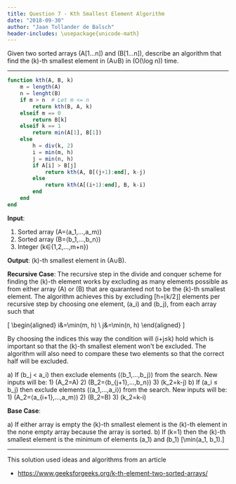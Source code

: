 ```yaml
---
title: Question 7 - Kth Smallest Element Algorithm
date: "2018-09-30"
author: "Jaan Tollander de Balsch"
header-includes: \usepackage{unicode-math}
---
```

Given two sorted arrays \(A[1…n]\) and \(B[1…n]\), describe an algorithm that find the \(k\)-th smallest element in \(A∪B\) in \(O(\log n)\) time.

---

```julia
function kth(A, B, k)
    m = length(A)
    n = lenght(B)
    if m > n  # Let m <= n
        return kth(B, A, k)
    elseif m == 0
        return B[k]
    elseif k == 1
        return min(A[1], B[1])
    else
        h = div(k, 2)
        i = min(m, h)
        j = min(n, h)
        if A[i] > B[j]
            return kth(A, B[(j+1):end], k-j)
        else
            return kth(A[(i+1):end], B, k-i)
        end
    end
end
```

**Input**:

1) Sorted array \(A=⟨a_1,…,a_m⟩\)
2) Sorted array \(B=⟨b_1,…,b_n⟩\)
3) Integer \(k∈\{1,2,…,m+n\}\)

**Output**: \(k\)-th smallest element in \(A⁠∪B\).

**Recursive Case**: The recursive step in the divide and conquer scheme for finding the \(k\)-th element works by excluding as many elements possible as from either array \(A\) or \(B\) that are quaranteed not to be the \(k\)-th smallest element. The algorithm achieves this by excluding \[h=⌊k/2⌋\] elements per recursive step by choosing one element, \(a_i\) and \(b_j\), from each array such that

\[
\begin{aligned}
i&=\min(m, h) \\
j&=\min(n, h)
\end{aligned}
\]

By choosing the indices this way the condition will \(i+j≤k\) hold which is important so that the \(k\)-th smallest element won't be excluded. The algorithm will also need to compare these two elements so that the correct half will be excluded.

a) If \(b_j < a_i\) then exclude elements \(⟨b_1,…,b_j⟩\) from the search. New inputs will be:
    1) \(A_2=A\)
    2) \(B_2=⟨b_{j+1},…,b_n⟩\)
    3) \(k_2=k-j\)
b) If \(a_i ≤ b_j\) then exclude elements \(⟨a_1,…,a_i⟩\) from the search. New inputs will be:
    1) \(A_2=⟨a_{i+1},…,a_m⟩\)
    2) \(B_2=B\)
    3) \(k_2=k-i\)

**Base Case**:

a) If either array is empty the \(k\)-th smallest element is the \(k\)-th element in the none empty array because the array is sorted.
b) If \(k=1\) then the \(k\)-th smallest element is the minimum of elements \(a_1\) and \(b_1\) \[\min(a_1, b_1).\]

---

This solution used ideas and algorithms from an article

- https://www.geeksforgeeks.org/k-th-element-two-sorted-arrays/

